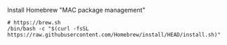 Install Homebrew "MAC package management" 
```
# https://brew.sh
/bin/bash -c "$(curl -fsSL https://raw.githubusercontent.com/Homebrew/install/HEAD/install.sh)"
```
